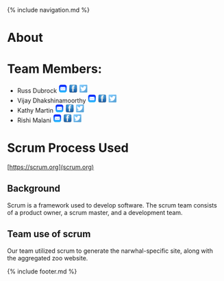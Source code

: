 {% include navigation.md %}

# About

# Team Members:

- Russ Dubrock          <img alt="rdubrock@mkto.com" src="email.png" height="20" width="20"/> <img alt="" src="face.jpeg" height="20" width="20" /> <img alt="" src="Twitter-icon.png" height="20" width="20" />
- Vijay Dhakshinamoorthy   <img alt="vdhak@mkto.com" src="email.png" height="20" width="20"/> <img alt="" src="face.jpeg" height="20" width="20" /> <img alt="" src="Twitter-icon.png" height="20" width="20" />
- Kathy Martin    <img alt="kmartin@mkto.com" src="email.png" height="20" width="20"/> <img alt="" src="face.jpeg" height="20" width="20" /> <img alt="" src="Twitter-icon.png" height="20" width="20" />
- Rishi Malani        <img alt="rmalani@mkto.com" src="email.png" height="20" width="20"/> <img alt="" src="face.jpeg" height="20" width="20" /> <img alt="" src="Twitter-icon.png" height="20" width="20" />

# Scrum Process Used
[https://scrum.org](scrum.org)

## Background
Scrum is a framework used to develop software. The scrum team consists of a product owner, a scrum master, and a development team.

## Team use of scrum
Our team utilized scrum to generate the narwhal-specific site, along with the aggregated zoo website.

{% include footer.md %}
